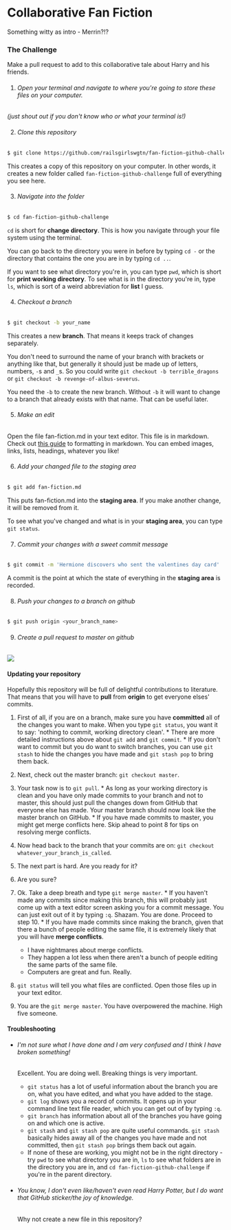 # Collaborative Fan Fiction

Something witty as intro - Merrin?!?


### The Challenge
Make a pull request to add to this collaborative tale about Harry and his friends.


1. ###### Open your terminal and navigate to where you're going to store these files on your computer.
  *(just shout out if you don't know who or what your terminal is!)*


2. ###### Clone this repository


  ```sh
  $ git clone https://github.com/railsgirlswgtn/fan-fiction-github-challenge.git
  ```

  This creates a copy of this repository on your computer. In other words, it creates a new folder called `fan-fiction-github-challenge` full of everything you see here. 


3. ###### Navigate into the folder

  ```sh
  $ cd fan-fiction-github-challenge
  ```

  `cd` is short for **change directory**. This is how you navigate through your file system using the terminal.

  You can go back to the directory you were in before by typing `cd -` or the directory that contains the one you are in by typing `cd ..`.

  If you want to see what directory you're in, you can type `pwd`, which is short for **print working directory**. To see what is in the directory you're in, type `ls`, which is sort of a weird abbreviation for **list** I guess. 


4. ###### Checkout a branch


  ```sh
  $ git checkout -b your_name
  ```

  This creates a new **branch**. That means it keeps track of changes separately.

  You don't need to surround the name of your branch with brackets or anything like that, but generally it should just be made up of letters, numbers, `-`s and `_`s. So you could write `git checkout -b terrible_dragons` or `git checkout -b revenge-of-albus-severus`. 

  You need the `-b` to create the new branch. Without `-b` it will want to change to a branch that already exists with that name. That can be useful later.


5. ###### Make an edit


  Open the file fan-fiction.md in your text editor. This file is in markdown. Check out [this guide](https://github.com/adam-p/markdown-here/wiki/Markdown-Cheatsheet) to formatting in markdown. You can embed images, links, lists, headings, whatever you like!


6. ###### Add your changed file to the staging area


  ```sh
  $ git add fan-fiction.md
  ```

  This puts fan-fiction.md into the **staging area**. If you make another change, it will be removed from it.  

  To see what you've changed and what is in your **staging area**, you can type `git status`.


7. ###### Commit your changes with a sweet commit message


  ```sh
  $ git commit -m 'Hermione discovers who sent the valentines day card'
  ```

  A commit is the point at which the state of everything in the **staging area** is recorded. 

8. ###### Push your changes to a branch on github


  ```sh
  $ git push origin <your_branch_name>
  ```


9. ###### Create a pull request to master on github


  ![](http://i.imgur.com/zZPQLw0.png)

#### Updating your repository
  Hopefully this repository will be full of delightful contributions to literature. That means that you will have to **pull** from **origin** to get everyone elses' commits.

  1. First of all, if you are on a branch, make sure you have **committed** all of the changes you want to make. When you type `git status`, you want it to say: 'nothing to commit, working directory clean'. 
    * There are more detailed instructions above about `git add` and `git commit`.
    * If you don't want to commit but you do want to switch branches, you can use `git stash` to hide the changes you have made and `git stash pop` to bring them back.

  2. Next, check out the master branch: `git checkout master`. 

  3. Your task now is to `git pull`. 
    * As long as your working directory is clean and you have only made commits to your branch and not to master, this should just pull the changes down from GitHub that everyone else has made. Your master branch should now look like the master branch on GitHub.
    * If you have made commits to master, you might get merge conflicts here. Skip ahead to point 8 for tips on resolving merge conflicts. 

  4. Now head back to the branch that your commits are on: `git checkout whatever_your_branch_is_called`.

  5. The next part is hard. Are you ready for it?

  6. Are you sure?

  7. Ok. Take a deep breath and type `git merge master`.
    * If you haven't made any commits since making this branch, this will probably just come up with a text editor screen asking you for a commit message. You can just exit out of it by typing `:q`. Shazam. You are done. Proceed to step 10.
    * If you have made commits since making the branch, given that there a bunch of people editing the same file, it is extremely likely that you will have **merge conflicts**.
      * I have nightmares about merge conflicts.
      * They happen a lot less when there aren't a bunch of people editing the same parts of the same file.
      * Computers are great and fun. Really.

  8. `git status` will tell you what files are conflicted. Open those files up in your text editor. 

  10. You are the `git merge master`. You have overpowered the machine. High five someone.

#### Troubleshooting

* ###### I'm not sure what I have done and I am very confused and I think I have broken something!
  Excellent. You are doing well. Breaking things is very important.

  * `git status` has a lot of useful information about the branch you are on, what you have edited, and what you have added to the stage.
  * `git log` shows you a record of commits. It opens up in your command line text file reader, which you can get out of by typing `:q`.
  * `git branch` has information about all of the branches you have going on and which one is active.
  * `git stash` and `git stash pop` are quite useful commands. `git stash` basically hides away all of the changes you have made and not committed, then `git stash pop` brings them back out again.
  * If none of these are working, you might not be in the right directory - try `pwd` to see what directory you are in, `ls` to see what folders are in the directory you are in, and `cd fan-fiction-github-challenge` if you're in the parent directory. 

* ###### You know, I don't even like/haven't even read Harry Potter, but I do want that GitHub sticker/the joy of knowledge.
  Why not create a new file in this repository?

